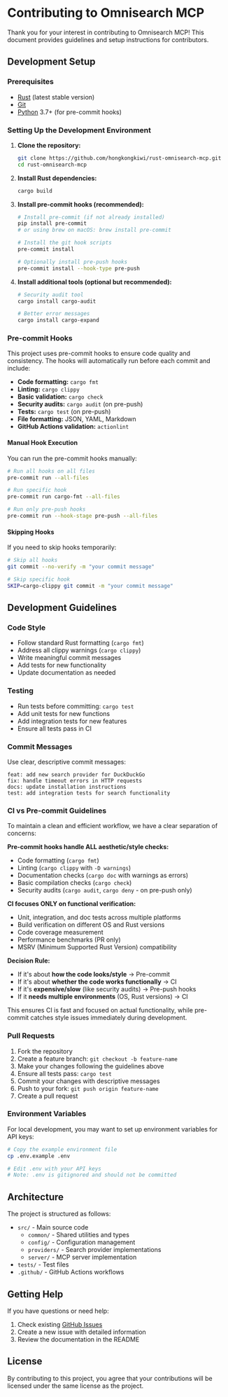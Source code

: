 # Contributing to Omnisearch MCP

Thank you for your interest in contributing to Omnisearch MCP! This document provides guidelines and setup instructions for contributors.

## Development Setup

### Prerequisites

- [Rust](https://rustup.rs/) (latest stable version)
- [Git](https://git-scm.com/)
- [Python](https://python.org/) 3.7+ (for pre-commit hooks)

### Setting Up the Development Environment

1. **Clone the repository:**

   ```bash
   git clone https://github.com/hongkongkiwi/rust-omnisearch-mcp.git
   cd rust-omnisearch-mcp
   ```

2. **Install Rust dependencies:**

   ```bash
   cargo build
   ```

3. **Install pre-commit hooks (recommended):**

   ```bash
   # Install pre-commit (if not already installed)
   pip install pre-commit
   # or using brew on macOS: brew install pre-commit

   # Install the git hook scripts
   pre-commit install

   # Optionally install pre-push hooks
   pre-commit install --hook-type pre-push
   ```

4. **Install additional tools (optional but recommended):**

   ```bash
   # Security audit tool
   cargo install cargo-audit

   # Better error messages
   cargo install cargo-expand
   ```

### Pre-commit Hooks

This project uses pre-commit hooks to ensure code quality and consistency. The hooks will automatically run before each commit and include:

- **Code formatting:** `cargo fmt`
- **Linting:** `cargo clippy`
- **Basic validation:** `cargo check`
- **Security audits:** `cargo audit` (on pre-push)
- **Tests:** `cargo test` (on pre-push)
- **File formatting:** JSON, YAML, Markdown
- **GitHub Actions validation:** `actionlint`

#### Manual Hook Execution

You can run the pre-commit hooks manually:

```bash
# Run all hooks on all files
pre-commit run --all-files

# Run specific hook
pre-commit run cargo-fmt --all-files

# Run only pre-push hooks
pre-commit run --hook-stage pre-push --all-files
```

#### Skipping Hooks

If you need to skip hooks temporarily:

```bash
# Skip all hooks
git commit --no-verify -m "your commit message"

# Skip specific hook
SKIP=cargo-clippy git commit -m "your commit message"
```

## Development Guidelines

### Code Style

- Follow standard Rust formatting (`cargo fmt`)
- Address all clippy warnings (`cargo clippy`)
- Write meaningful commit messages
- Add tests for new functionality
- Update documentation as needed

### Testing

- Run tests before committing: `cargo test`
- Add unit tests for new functions
- Add integration tests for new features
- Ensure all tests pass in CI

### Commit Messages

Use clear, descriptive commit messages:

```
feat: add new search provider for DuckDuckGo
fix: handle timeout errors in HTTP requests
docs: update installation instructions
test: add integration tests for search functionality
```

### CI vs Pre-commit Guidelines

To maintain a clean and efficient workflow, we have a clear separation of concerns:

**Pre-commit hooks handle ALL aesthetic/style checks:**
- Code formatting (`cargo fmt`)
- Linting (`cargo clippy` with `-D warnings`)
- Documentation checks (`cargo doc` with warnings as errors)
- Basic compilation checks (`cargo check`)
- Security audits (`cargo audit`, `cargo deny` - on pre-push only)

**CI focuses ONLY on functional verification:**
- Unit, integration, and doc tests across multiple platforms
- Build verification on different OS and Rust versions
- Code coverage measurement
- Performance benchmarks (PR only)
- MSRV (Minimum Supported Rust Version) compatibility

**Decision Rule:**
- If it's about **how the code looks/style** → Pre-commit
- If it's about **whether the code works functionally** → CI
- If it's **expensive/slow** (like security audits) → Pre-push hooks
- If it **needs multiple environments** (OS, Rust versions) → CI

This ensures CI is fast and focused on actual functionality, while pre-commit
catches style issues immediately during development.

### Pull Requests

1. Fork the repository
2. Create a feature branch: `git checkout -b feature-name`
3. Make your changes following the guidelines above
4. Ensure all tests pass: `cargo test`
5. Commit your changes with descriptive messages
6. Push to your fork: `git push origin feature-name`
7. Create a pull request

### Environment Variables

For local development, you may want to set up environment variables for API keys:

```bash
# Copy the example environment file
cp .env.example .env

# Edit .env with your API keys
# Note: .env is gitignored and should not be committed
```

## Architecture

The project is structured as follows:

- `src/` - Main source code
  - `common/` - Shared utilities and types
  - `config/` - Configuration management
  - `providers/` - Search provider implementations
  - `server/` - MCP server implementation
- `tests/` - Test files
- `.github/` - GitHub Actions workflows

## Getting Help

If you have questions or need help:

1. Check existing [GitHub Issues](https://github.com/hongkongkiwi/rust-omnisearch-mcp/issues)
2. Create a new issue with detailed information
3. Review the documentation in the README

## License

By contributing to this project, you agree that your contributions will be licensed under the same license as the project.
